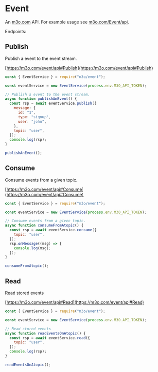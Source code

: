 # Event

An [m3o.com](https://m3o.com) API. For example usage see [m3o.com/Event/api](https://m3o.com/Event/api).

Endpoints:

## Publish

Publish a event to the event stream.

[https://m3o.com/event/api#Publish](https://m3o.com/event/api#Publish)

```js
const { EventService } = require("m3o/event");

const eventService = new EventService(process.env.M3O_API_TOKEN);

// Publish a event to the event stream.
async function publishAnEvent() {
  const rsp = await eventService.publish({
    message: {
      id: "1",
      type: "signup",
      user: "john",
    },
    topic: "user",
  });
  console.log(rsp);
}

publishAnEvent();
```

## Consume

Consume events from a given topic.

[https://m3o.com/event/api#Consume](https://m3o.com/event/api#Consume)

```js
const { EventService } = require("m3o/event");

const eventService = new EventService(process.env.M3O_API_TOKEN);

// Consume events from a given topic.
async function consumeFromAtopic() {
  const rsp = await eventService.consume({
    topic: "user",
  });
  rsp.onMessage((msg) => {
    console.log(msg);
  });
}

consumeFromAtopic();
```

## Read

Read stored events

[https://m3o.com/event/api#Read](https://m3o.com/event/api#Read)

```js
const { EventService } = require("m3o/event");

const eventService = new EventService(process.env.M3O_API_TOKEN);

// Read stored events
async function readEventsOnAtopic() {
  const rsp = await eventService.read({
    topic: "user",
  });
  console.log(rsp);
}

readEventsOnAtopic();
```
